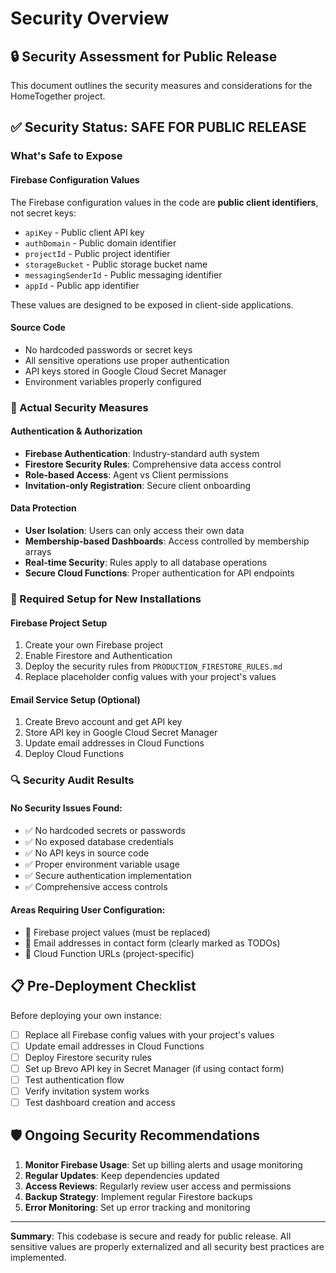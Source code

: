 # Security Overview

## 🔒 Security Assessment for Public Release

This document outlines the security measures and considerations for the HomeTogether project.

## ✅ Security Status: SAFE FOR PUBLIC RELEASE

### What's Safe to Expose

#### Firebase Configuration Values
The Firebase configuration values in the code are **public client identifiers**, not secret keys:
- `apiKey` - Public client API key
- `authDomain` - Public domain identifier  
- `projectId` - Public project identifier
- `storageBucket` - Public storage bucket name
- `messagingSenderId` - Public messaging identifier
- `appId` - Public app identifier

These values are designed to be exposed in client-side applications.

#### Source Code
- No hardcoded passwords or secret keys
- All sensitive operations use proper authentication
- API keys stored in Google Cloud Secret Manager
- Environment variables properly configured

### 🔐 Actual Security Measures

#### Authentication & Authorization
- **Firebase Authentication**: Industry-standard auth system
- **Firestore Security Rules**: Comprehensive data access control
- **Role-based Access**: Agent vs Client permissions
- **Invitation-only Registration**: Secure client onboarding

#### Data Protection
- **User Isolation**: Users can only access their own data
- **Membership-based Dashboards**: Access controlled by membership arrays
- **Real-time Security**: Rules apply to all database operations
- **Secure Cloud Functions**: Proper authentication for API endpoints

### 🚨 Required Setup for New Installations

#### Firebase Project Setup
1. Create your own Firebase project
2. Enable Firestore and Authentication
3. Deploy the security rules from `PRODUCTION_FIRESTORE_RULES.md`
4. Replace placeholder config values with your project's values

#### Email Service Setup (Optional)
1. Create Brevo account and get API key
2. Store API key in Google Cloud Secret Manager
3. Update email addresses in Cloud Functions
4. Deploy Cloud Functions

### 🔍 Security Audit Results

#### No Security Issues Found:
- ✅ No hardcoded secrets or passwords
- ✅ No exposed database credentials  
- ✅ No API keys in source code
- ✅ Proper environment variable usage
- ✅ Secure authentication implementation
- ✅ Comprehensive access controls

#### Areas Requiring User Configuration:
- 🔧 Firebase project values (must be replaced)
- 🔧 Email addresses in contact form (clearly marked as TODOs)
- 🔧 Cloud Function URLs (project-specific)

## 📋 Pre-Deployment Checklist

Before deploying your own instance:

- [ ] Replace all Firebase config values with your project's values
- [ ] Update email addresses in Cloud Functions
- [ ] Deploy Firestore security rules
- [ ] Set up Brevo API key in Secret Manager (if using contact form)
- [ ] Test authentication flow
- [ ] Verify invitation system works
- [ ] Test dashboard creation and access

## 🛡️ Ongoing Security Recommendations

1. **Monitor Firebase Usage**: Set up billing alerts and usage monitoring
2. **Regular Updates**: Keep dependencies updated
3. **Access Reviews**: Regularly review user access and permissions
4. **Backup Strategy**: Implement regular Firestore backups
5. **Error Monitoring**: Set up error tracking and monitoring

---

**Summary**: This codebase is secure and ready for public release. All sensitive values are properly externalized and all security best practices are implemented.
